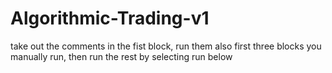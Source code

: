 # Algorithmic-Trading-v1

take out the comments in the fist block, run them also
first three blocks you manually run, then run the rest by selecting run below
